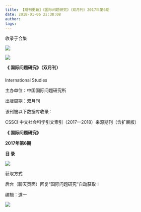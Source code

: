 ```yaml
---
title: 【期刊更新】《国际问题研究》（双月刊）2017年第6期
date: 2018-01-06 22:38:08
author: 
tags: 
---
```



收录于合集

![](/images/3872/2.gif)

  

  

![](/images/3872/3.png)

**《 国际问题研究》（双月刊）**

###

###

###

###

###

International Studies

主办单位：中国国际问题研究所

出版周期：双月刊

该刊被以下数据库收录：

CSSCI 中文社会科学引文索引（2017—2018）来源期刊（含扩展版）

 **《 国际问题研究》**

 **2017年第6期**

 **目 录**

 **![](/images/3872/4.png)**

获取方式

后台（聊天页面）回复“国际问题研究”自动获取！

编辑：道一

![](/images/3872/5.gif)

